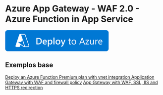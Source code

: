 # Azure App Gateway - WAF 2.0 - Azure Function in App Service

[![Deploy To Azure](https://raw.githubusercontent.com/Azure/azure-quickstart-templates/master/1-CONTRIBUTION-GUIDE/images/deploytoazure.svg?sanitize=true)](https://portal.azure.com/#create/Microsoft.Template/uri/https%3A%2F%2Fraw.githubusercontent.com%2Fwaltercoan%2Fappgw-waf2-azfunc-webapp%2Fmain%2Fazuredeploy.json)

## Exemplos base
[Deploy an Azure Function Premium plan with vnet integration
](https://github.com/Azure/azure-quickstart-templates/tree/master/quickstarts/microsoft.web/function-premium-vnet-integration)
[Application Gateway with WAF and firewall policy](https://github.com/Azure/azure-quickstart-templates/blob/master/quickstarts/microsoft.network/application-gateway-waf-firewall-policy/README.md)
[App Gateway with WAF, SSL, IIS and HTTPS redirection](https://github.com/Azure/azure-quickstart-templates/tree/master/quickstarts/microsoft.network/application-gateway-2vms-iis-ssl)